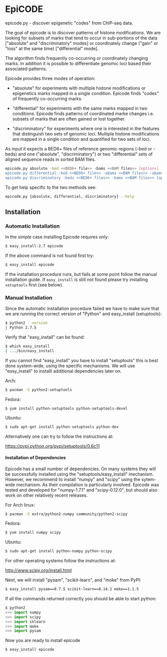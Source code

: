EpiCODE
=======

epicode.py - discover epigenetic "codes" from ChIP-seq data.

The goal of epicode is to discover patterns of histone modifications.
We are looking for subsets of marks that tend to occur in sub-portions 
of the data ["absolute" and "discriminatory" modes] or coordinately 
change ("gain" or "loss" at the same time) ["differential" mode]. 
    
The algorithm finds frequently co-occurring or coordinately changing marks. 
In addition it is possible to differentiate genomic loci based their 
associated patterns.
    
Epicode provides three modes of operation:

* "absolute" for experiments with multiple histone modifications or 
  epigenetics marks mapped in a single condition. Epicode finds "codes" 
  of frequently co-occurring marks.

* "differential" for experiments with the same marks mapped in two conditions.
  Epicode finds patterns of coordinated marke changes i.e. subsets of marks
  that are often gained or lost together.

* "discriminatory" for experiments where one is interested in the features
  that distinguish two sets of genomic loci. Multiple histone modifications 
  are mapped in a single condition and quantified for two sets of loci.

As input it expects a BED6+ files of reference genomic regions (-bed or -beds)
and one ("absolute", "discriminatory") or two "differential" sets of aligned 
sequence reads in sorted BAM files.

```bash
epicode.py absolute -bed <<BED6+ file>> -bams <<BAM files>> [options]
epicode.py differential -bed <<BED6+ file>> -abams <<BAM files>> -abams <<BAM files>> [options]
epicode.py discriminatory -beds <<BED6+ files>> -bams <<BAM files>> [options]
```

To get help specific to the two methods see:

```bash
epicode.py {absolute, differential, discriminatory} --help
```


Installation
------------


### Automatic Installation

In the simple case installing Epicode requires only:

```bash
$ easy_install-2.7 epicode
```

If the above command is not found first try:

```bash
$ easy_install epicode
```

If the installation procedure runs, but fails at some point follow the manual installation guide.
If ```easy_install``` is still not found please try installing ```setuptools``` first (see below). 


### Manual Installation

Since the automatic installation procedure failed we have to make sure that we are running the correct 
version of "Python" and easy_install (setuptools):

```bash
$ python2 --version
| Python 2.7.5
```

Verify that "easy_install" can be found:

```bash
$ which easy_install
| .../bin/easy_install
```

If you cannot find "easy_install" you have to install "setuptools" this is best done system-wide,
using the specific mechanisms. We will use "easy_install" to installl additional dependencies
later on.

Arch:

```bash
$ pacman -S python2-setuptools
```

Fedora: 

```bash
$ yum install python-setuptools python-setuptools-devel
```

Ubuntu:

```bash
$ sudo apt-get install python-setuptools python-dev
```

Alternatively one can try to follow the instructions at:

https://pypi.python.org/pypi/setuptools/0.6c11

#### Installation of Dependencies

Epicode has a small number of dependencies. On many systems they will be successfully installed
using the "setuptools/easy_install" mechanism. However, we recommend to install "numpy" and "scipy"
using the sytem-wide mechanism. As their compilation is particularly involved. Epicode was 
tested and developed for "numpy-1.7.1" and "scipy-0.12.0", but should also work on other relatively
recent releases.

For Arch linux:

```bash
$ pacman -S extra/python2-numpy community/python2-scipy 
```

Fedora: 

```bash
$ yum install numpy scipy
```

Ubuntu:

```bash
$ sudo apt-get install python-numpy python-scipy
```

For other operating systems follow the instructions at:

http://www.scipy.org/install.html 

Next, we will install "pysam", "scikit-learn", and "moke" from PyPI:

```bash
$ easy_install pysam==0.7.5 scikit-learn==0.14.1 moke==1.1.5
```

If all the commands returned correctly you should be able to start python:

```python
$ python2
>>> import numpy
>>> import scipy
>>> import sklearn
>>> import moke
>>> import pysam
```

Now you are ready to install epicode

```bash
$ easy_install epicode
```
